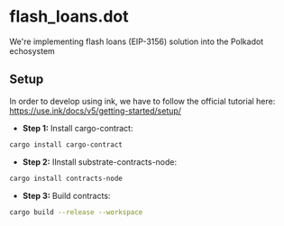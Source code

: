 # flash_loans.dot

We're implementing flash loans (EIP-3156) solution into the Polkadot echosystem

## Setup

In order to develop using ink, we have to follow the official tutorial here: https://use.ink/docs/v5/getting-started/setup/

- **Step 1:** Install cargo-contract:

```bash
cargo install cargo-contract
```

- **Step 2:** IInstall substrate-contracts-node:

```bash
cargo install contracts-node
```

- **Step 3:** Build contracts:

```bash
cargo build --release --workspace
```
